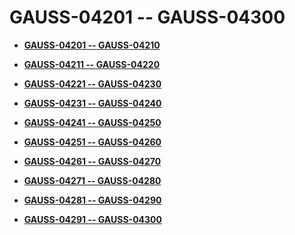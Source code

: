 # GAUSS-04201 -- GAUSS-04300<a name="ZH-CN_TOPIC_0302073150"></a>

-   **[GAUSS-04201 -- GAUSS-04210](GAUSS-04201----GAUSS-04210.md)**  

-   **[GAUSS-04211 -- GAUSS-04220](GAUSS-04211----GAUSS-04220.md)**  

-   **[GAUSS-04221 -- GAUSS-04230](GAUSS-04221----GAUSS-04230.md)**  

-   **[GAUSS-04231 -- GAUSS-04240](GAUSS-04231----GAUSS-04240.md)**  

-   **[GAUSS-04241 -- GAUSS-04250](GAUSS-04241----GAUSS-04250.md)**  

-   **[GAUSS-04251 -- GAUSS-04260](GAUSS-04251----GAUSS-04260.md)**  

-   **[GAUSS-04261 -- GAUSS-04270](GAUSS-04261----GAUSS-04270.md)**  

-   **[GAUSS-04271 -- GAUSS-04280](GAUSS-04271----GAUSS-04280.md)**  

-   **[GAUSS-04281 -- GAUSS-04290](GAUSS-04281----GAUSS-04290.md)**  

-   **[GAUSS-04291 -- GAUSS-04300](GAUSS-04291----GAUSS-04300.md)**  


